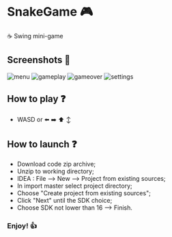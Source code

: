# SnakeGame :video_game:
:coffee: Swing mini-game
## Screenshots :camera_flash:
![menu](https://user-images.githubusercontent.com/113792486/193399030-7cd59564-5627-43b6-a9ab-7aafb00757f1.jpg)
![gameplay](https://user-images.githubusercontent.com/113792486/193398906-d96fdaec-1c69-45a4-8dca-36fbf0173a3a.jpg)
![gameover](https://user-images.githubusercontent.com/113792486/193398913-8dcd97a8-964d-43c0-b1e9-d721730546e4.jpg)
![settings](https://user-images.githubusercontent.com/113792486/193398916-b146c7e6-3dc3-46cf-89ab-a384d942c832.jpg)
## How to play :question:
- WASD or :arrow_left: :arrow_right: :arrow_up: :arrow_up_down:
## How to launch :question:
- Download code zip archive;
- Unzip to working directory;
- IDEA : File --> New --> Project from existing sources;
- In import master select project directory;
- Choose "Create project from existing sources";
- Click "Next" until the SDK choice;
- Choose SDK not lower than 16 --> Finish.
### Enjoy! :+1:
